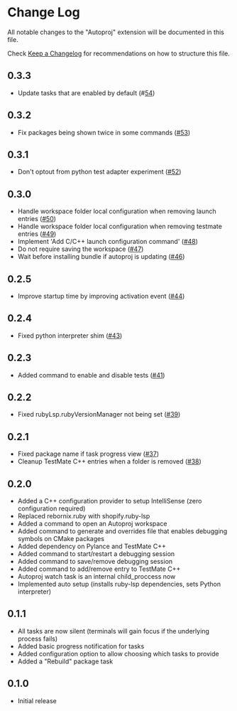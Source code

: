 # Change Log
All notable changes to the "Autoproj" extension will be documented in this file.

Check [Keep a Changelog](http://keepachangelog.com/) for recommendations on how to structure this file.

## 0.3.3
- Update tasks that are enabled by default (#[54](https://github.com/g-arjones/vscode-autoproj/pull/54))

## 0.3.2
- Fix packages being shown twice in some commands ([#53](https://github.com/g-arjones/vscode-autoproj/pull/53))

## 0.3.1
- Don't optout from python test adapter experiment ([#52](https://github.com/g-arjones/vscode-autoproj/pull/52))

## 0.3.0
- Handle workspace folder local configuration when removing launch entries ([#50](https://github.com/g-arjones/vscode-autoproj/pull/50))
- Handle workspace folder local configuration when removing testmate entries ([#49](https://github.com/g-arjones/vscode-autoproj/pull/49))
- Implement 'Add C/C++ launch configuration command' ([#48](https://github.com/g-arjones/vscode-autoproj/pull/48))
- Do not require saving the workspace ([#47](https://github.com/g-arjones/vscode-autoproj/pull/47))
- Wait before installing bundle if autoproj is updating ([#46](https://github.com/g-arjones/vscode-autoproj/pull/46))

## 0.2.5
- Improve startup time by improving activation event ([#44](https://github.com/g-arjones/vscode-autoproj/pull/44))

## 0.2.4
- Fixed python interpreter shim ([#43](https://github.com/g-arjones/vscode-autoproj/pull/43))

## 0.2.3
- Added command to enable and disable tests ([#41](https://github.com/g-arjones/vscode-autoproj/pull/41))

## 0.2.2
- Fixed rubyLsp.rubyVersionManager not being set ([#39](https://github.com/g-arjones/vscode-autoproj/pull/39))

## 0.2.1
- Fixed package name if task progress view ([#37](https://github.com/g-arjones/vscode-autoproj/pull/37))
- Cleanup TestMate C++ entries when a folder is removed ([#38](https://github.com/g-arjones/vscode-autoproj/pull/38))

## 0.2.0
- Added a C++ configuration provider to setup IntelliSense (zero configuration required)
- Replaced rebornix.ruby with shopify.ruby-lsp
- Added a command to open an Autoproj workspace
- Added command to generate and overrides file that enables debugging symbols on CMake packages
- Added dependency on Pylance and TestMate C++
- Added command to start/restart a debugging session
- Added command to save/remove debugging session
- Added command to add/remove entry to TestMate C++
- Autoproj watch task is an internal child_proccess now
- Implemented auto setup (installs ruby-lsp dependencies, sets Python interpreter)

## 0.1.1
- All tasks are now silent (terminals will gain focus if the underlying process fails)
- Added basic progress notification for tasks
- Added configuration option to allow choosing which tasks to provide
- Added a "Rebuild" package task

## 0.1.0
- Initial release
